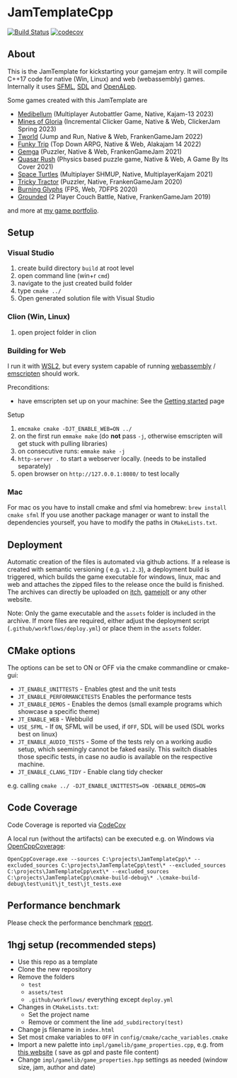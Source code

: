# JamTemplateCpp

[![Build Status](https://github.com/Laguna1989/JamTemplateCpp/actions/workflows/test_verification.yml/badge.svg)](https://github.com/Laguna1989/JamTemplateCpp/actions/workflows/unittests.yml)
[![codecov](https://codecov.io/github/Laguna1989/JamTemplateCpp/branch/master/graph/badge.svg?token=9XBS3E6UWC)](https://codecov.io/github/Laguna1989/JamTemplateCpp)

## About

This is the JamTemplate for kickstarting your gamejam entry. It will compile C++17 code for native (Win, Linux) and
web (webassembly) games. Internally it uses [SFML](https://www.sfml-dev.org/), [SDL](https://www.libsdl.org/) and
[OpenALpp](https://github.com/Laguna1989/OpenALpp).

Some games created with this JamTemplate are

* [Medibellum](https://runvs.io/Games/medibellum) (Multiplayer Autobattler Game, Native, Kajam-13 2023)
* [Mines of Gloria](https://runvs.io/Games/minesofgloria) (Incremental Clicker Game, Native & Web, ClickerJam Spring
    2023)
* [Tworld](https://runvs.io/Games/tworld) (Jump and Run, Native & Web, FrankenGameJam 2022)
* [Funky Trip](https://runvs.io/Games/funkytrip) (Top Down ARPG, Native & Web, Alakajam 14 2022)
* [Gemga](https://runvs.io/Games/gemga) (Puzzler, Native & Web, FrankenGameJam 2021)
* [Quasar Rush](https://runvs.io/Games/quasarrush) (Physics based puzzle game, Native & Web, A Game By Its Cover 2021)
* [Space Turtles](https://runvs.io/Games/spaceturtles) (Multiplayer SHMUP, Native, MultiplayerKajam 2021)
* [Tricky Tractor](https://runvs.io/Games/trickytractor) (Puzzler, Native, FrankenGameJam 2020)
* [Burning Glyphs](https://runvs.io/Games/burningglyphs) (FPS, Web, 7DFPS 2020)
* [Grounded](https://runvs.io/Games/grounded) (2 Player Couch Battle, Native, FrankenGameJam 2019)

and more at [my game portfolio](https://runvs.io/Games).

## Setup

### Visual Studio

1. create build directory `build` at root level
2. open command line (win+r `cmd`)
3. navigate to the just created build folder
4. type `cmake ../`
5. Open generated solution file with Visual Studio

### Clion (Win, Linux)

1. open project folder in clion

### Building for Web

I run it with [WSL2](https://docs.microsoft.com/de-de/windows/wsl/compare-versions), but every system capable of
running [webassembly](https://webassembly.org/) / [emscripten](https://emscripten.org/) should work.

Preconditions:

* have emscripten set up on your machine: See
  the [Getting started](https://emscripten.org/docs/getting_started/index.html) page

Setup

1. `emcmake cmake -DJT_ENABLE_WEB=ON ../`
2. on the first run `emmake make` (do **not** pass `-j`, otherwise emscripten will get stuck with pulling libraries)
3. on consecutive runs: `emmake make -j`
3. `http-server .` to start a webserver locally. (needs to be installed separately)
4. open browser on `http://127.0.0.1:8080/` to test locally

### Mac

For mac os you have to install cmake and sfml via homebrew: `brew install cmake sfml`
If you use another package manager or want to install the dependencies yourself, you have to modify the paths
in `CMakeLists.txt`.

## Deployment

Automatic creation of the files is automated via github actions. If a release is created with semantic versioning (
e.g. `v1.2.3`), a deployment build is triggered, which builds the game executable for windows, linux, mac and web and
attaches the zipped files to the release once the build is finished. The archives can directly be uploaded
on [itch](itch.io), [gamejolt](https://gamejolt.com/) or any other website.

Note: Only the game executable and the `assets` folder is included in the archive. If more files are required, either
adjust the deployment script (`.github/workflows/deploy.yml`) or place them in the `assets` folder.

## CMake options

The options can be set to ON or OFF via the cmake commandline or cmake-gui:

* `JT_ENABLE_UNITTESTS` - Enables gtest and the unit tests
* `JT_ENABLE_PERFORMANCETESTS` Enables the performance tests
* `JT_ENABLE_DEMOS` - Enables the demos (small example programs which showcase a specific theme)
* `JT_ENABLE_WEB` - Webbuild
* `USE_SFML` - If `ON`, SFML will be used, if `OFF`, SDL will be used (SDL works best on linux)
* `JT_ENABLE_AUDIO_TESTS` - Some of the tests rely on a working audio setup, which seemingly cannot be faked easily.
  This switch disables those specific tests, in case no audio is available on the respective machine.
* `JT_ENABLE_CLANG_TIDY` - Enable clang tidy checker

e.g. calling `cmake ../ -DJT_ENABLE_UNITTESTS=ON -DENABLE_DEMOS=ON`

## Code Coverage

Code Coverage is reported via [CodeCov](https://app.codecov.io/gh/Laguna1989/JamTemplateCpp/)

A local run (without the artifacts) can be executed e.g. on Windows
via [OpenCppCoverage](https://github.com/OpenCppCoverage/OpenCppCoverage):

```
OpenCppCoverage.exe --sources C:\projects\JamTemplateCpp\* --excluded_sources C:\projects\JamTemplateCpp\test\* --excluded_sources C:\projects\JamTemplateCpp\ext\* --excluded_sources C:\projects\JamTemplateCpp\cmake-build-debug\* .\cmake-build-debug\test\unit\jt_test\jt_tests.exe
```

## Performance benchmark

Please check the performance benchmark [report](https://laguna1989.github.io/JamTemplateCpp/dev/bench/index.html).

## 1hgj setup (recommended steps)

* Use this repo as a template
* Clone the new repository
* Remove the folders
    * `test`
    * `assets/test`
    * `.github/workflows/` everything except `deploy.yml`
* Changes in `CMakeLists.txt`:
    * Set the project name
    * Remove or comment the line `add_subdirectory(test)`
* Change js filename in `index.html`
* Set most cmake variables to `OFF` in `config/cmake/cache_variables.cmake`
* Import a new palette into `impl/gamelib/game_properties.cpp`, e.g.
  from [this website](https://lospec.com/palette-list) (
  save as gpl and paste file content)
* Change `impl/gamelib/game_properties.hpp` settings as needed (window size, jam, author and date)
